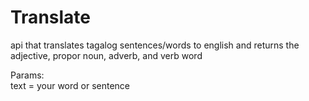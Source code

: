 # Translate
api that translates tagalog sentences/words to english and returns the adjective, propor noun, adverb, and verb word

Params:  
text = your word or sentence
